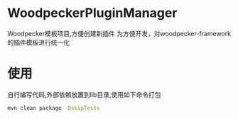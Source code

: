 # WoodpeckerPluginManager
Woodpecker模板项目,方便创建新插件
为方便开发，对woodpecker-framework的插件模板进行统一化


# 使用

自行编写代码,外部依赖放置到lib目录,使用如下命令打包


```bash
mvn clean package -DskipTests
```
